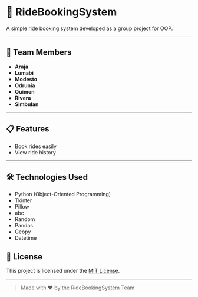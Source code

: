 # 🚗 RideBookingSystem

A simple ride booking system developed as a group project for OOP.

---

## 👥 Team Members

- **Araja**
- **Lumabi**
- **Modesto**
- **Odrunia**
- **Quimen**
- **Rivera**
- **Simbulan**

---

## 📋 Features

- Book rides easily
- View ride history

---

## 🛠️ Technologies Used

- Python (Object-Oriented Programming)
- Tkinter
- Pillow
- abc
- Random
- Pandas
- Geopy
- Datetime

## 📄 License

This project is licensed under the [MIT License](LICENSE).

---

> Made with ❤️ by the RideBookingSystem Team